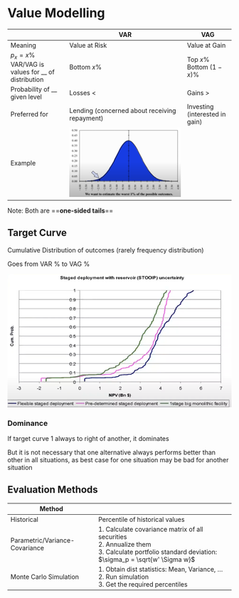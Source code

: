 # Value Modelling



|                                                       | VAR                                           | VAG                               |
| ----------------------------------------------------- | --------------------------------------------- | --------------------------------- |
| Meaning                                               | Value at Risk                                 | Value at Gain                     |
| $p_x = x \%$ VAR/VAG is values for __ of distribution | Bottom $x \%$                                 | Top $x \%$<br />Bottom $(1-x) \%$ |
| Probability of __ given level                         | Losses <                                      | Gains >                           |
| Preferred for                                         | Lending (concerned about receiving repayment) | Investing (interested in gain)    |
| Example                                               | ![VaR_Graph](./assets/VaR_Graph.png)          |                                   |

Note: Both are ==**one-sided tails**==

## Target Curve

Cumulative Distribution of outcomes (rarely frequency distribution)

Goes from VAR % to VAG %

![image-20240222014852101](./assets/image-20240222014852101.png)

### Dominance

If target curve 1 always to right of another, it dominates

But it is not necessary that one alternative always performs better than other in all situations, as best case for one situation may be bad for another situation

## Evaluation Methods

| Method                         |                                                              |
| ------------------------------ | ------------------------------------------------------------ |
| Historical                     | Percentile of historical values                              |
| Parametric/Variance-Covariance | 1. Calculate covariance matrix of all securities<br />2. Annualize them<br />3. Calculate portfolio standard deviation: $\sigma_p = \sqrt{w' \Sigma w}$<br /> |
| Monte Carlo Simulation         | 1. Obtain dist statistics: Mean, Variance, …<br />2. Run simulation<br />3. Get the required percentiles |
